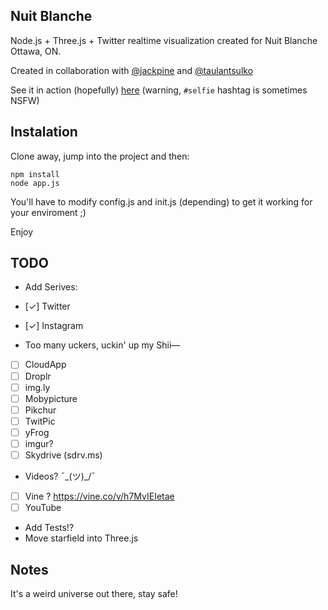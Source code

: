## Nuit Blanche

Node.js + Three.js + Twitter realtime visualization created for Nuit Blanche Ottawa, ON.

Created in collaboration with [@jackpine](https://twitter.com/JackpineCo) and [@taulantsulko](https://twitter.com/TaulantSulko)

See it in action (hopefully) [here](http://rmill.ca:8080/) (warning, `#selfie` hashtag is sometimes NSFW)

## Instalation

Clone away, jump into the project and then:

```
npm install
node app.js
```

You'll have to modify config.js and init.js (depending) to get it working for your enviroment ;)

Enjoy

## TODO

* Add Serives:

* [✓] Twitter
* [✓] Instagram
* Too many uckers, uckin' up my Shii—
* [ ] CloudApp
* [ ] Droplr
* [ ] img.ly
* [ ] Mobypicture
* [ ] Pikchur
* [ ] TwitPic
* [ ] yFrog
* [ ] imgur?
* [ ] Skydrive (sdrv.ms)
* Videos? ¯\_(ツ)_/¯
* [ ] Vine ? https://vine.co/v/h7MvIEIetae
* [ ] YouTube

* Add Tests!?
* Move starfield into Three.js 

## Notes

It's a weird universe out there, stay safe!
